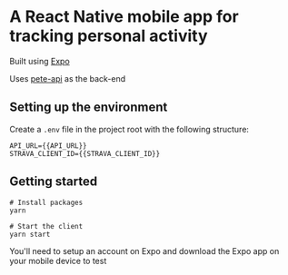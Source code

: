 # A React Native mobile app for tracking personal activity

Built using [Expo](https://expo.io/)

Uses [pete-api](https://github.com/kutrumbo/pete-api) as the back-end

## Setting up the environment

Create a `.env` file in the project root with the following structure:

```
API_URL={{API_URL}}
STRAVA_CLIENT_ID={{STRAVA_CLIENT_ID}}
```

## Getting started

```
# Install packages
yarn

# Start the client
yarn start
```

You'll need to setup an account on Expo and download the Expo app on your mobile device to test
